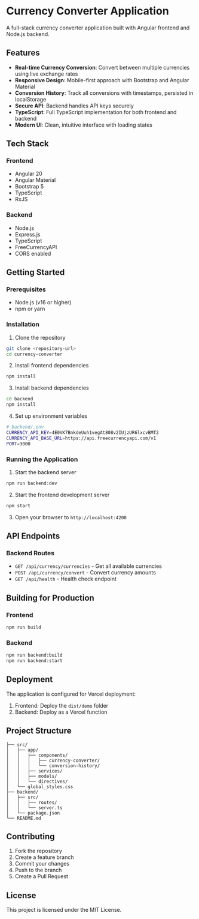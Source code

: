 # Currency Converter Application

A full-stack currency converter application built with Angular frontend and Node.js backend.

## Features

- **Real-time Currency Conversion**: Convert between multiple currencies using live exchange rates
- **Responsive Design**: Mobile-first approach with Bootstrap and Angular Material
- **Conversion History**: Track all conversions with timestamps, persisted in localStorage
- **Secure API**: Backend handles API keys securely
- **TypeScript**: Full TypeScript implementation for both frontend and backend
- **Modern UI**: Clean, intuitive interface with loading states

## Tech Stack

### Frontend
- Angular 20
- Angular Material
- Bootstrap 5
- TypeScript
- RxJS

### Backend
- Node.js
- Express.js
- TypeScript
- FreeCurrencyAPI
- CORS enabled

## Getting Started

### Prerequisites
- Node.js (v16 or higher)
- npm or yarn

### Installation

1. Clone the repository
```bash
git clone <repository-url>
cd currency-converter
```

2. Install frontend dependencies
```bash
npm install
```

3. Install backend dependencies
```bash
cd backend
npm install
```

4. Set up environment variables
```bash
# backend/.env
CURRENCY_API_KEY=4E0VK7BnkdeUuh1vegAt808v2IUjzUR6lxcvBMT2
CURRENCY_API_BASE_URL=https://api.freecurrencyapi.com/v1
PORT=3000
```

### Running the Application

1. Start the backend server
```bash
npm run backend:dev
```

2. Start the frontend development server
```bash
npm start
```

3. Open your browser to `http://localhost:4200`

## API Endpoints

### Backend Routes
- `GET /api/currency/currencies` - Get all available currencies
- `POST /api/currency/convert` - Convert currency amounts
- `GET /api/health` - Health check endpoint

## Building for Production

### Frontend
```bash
npm run build
```

### Backend
```bash
npm run backend:build
npm run backend:start
```

## Deployment

The application is configured for Vercel deployment:

1. Frontend: Deploy the `dist/demo` folder
2. Backend: Deploy as a Vercel function

## Project Structure

```
├── src/
│   ├── app/
│   │   ├── components/
│   │   │   ├── currency-converter/
│   │   │   └── conversion-history/
│   │   ├── services/
│   │   ├── models/
│   │   └── directives/
│   └── global_styles.css
├── backend/
│   ├── src/
│   │   ├── routes/
│   │   └── server.ts
│   └── package.json
└── README.md
```

## Contributing

1. Fork the repository
2. Create a feature branch
3. Commit your changes
4. Push to the branch
5. Create a Pull Request

## License

This project is licensed under the MIT License.
